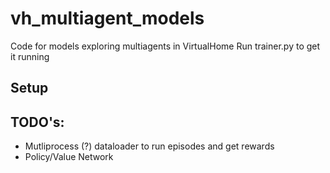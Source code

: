 # vh_multiagent_models
Code for models exploring multiagents in VirtualHome
Run trainer.py to get it running
## Setup


## TODO's:
- Mutliprocess (?) dataloader to run episodes and get rewards
- Policy/Value Network
